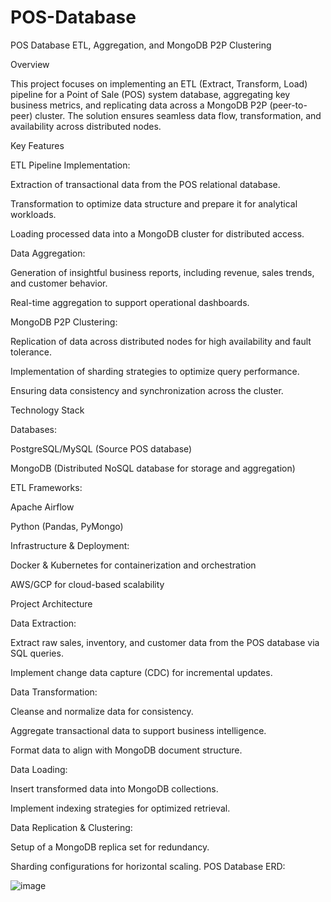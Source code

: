 # POS-Database


POS Database ETL, Aggregation, and MongoDB P2P Clustering

Overview

This project focuses on implementing an ETL (Extract, Transform, Load) pipeline for a Point of Sale (POS) system database, aggregating key business metrics, and replicating data across a MongoDB P2P (peer-to-peer) cluster. The solution ensures seamless data flow, transformation, and availability across distributed nodes.

Key Features

ETL Pipeline Implementation:

Extraction of transactional data from the POS relational database.

Transformation to optimize data structure and prepare it for analytical workloads.

Loading processed data into a MongoDB cluster for distributed access.

Data Aggregation:

Generation of insightful business reports, including revenue, sales trends, and customer behavior.

Real-time aggregation to support operational dashboards.

MongoDB P2P Clustering:

Replication of data across distributed nodes for high availability and fault tolerance.

Implementation of sharding strategies to optimize query performance.

Ensuring data consistency and synchronization across the cluster.

Technology Stack

Databases:

PostgreSQL/MySQL (Source POS database)

MongoDB (Distributed NoSQL database for storage and aggregation)

ETL Frameworks:

Apache Airflow

Python (Pandas, PyMongo)

Infrastructure & Deployment:

Docker & Kubernetes for containerization and orchestration

AWS/GCP for cloud-based scalability

Project Architecture

Data Extraction:

Extract raw sales, inventory, and customer data from the POS database via SQL queries.

Implement change data capture (CDC) for incremental updates.

Data Transformation:

Cleanse and normalize data for consistency.

Aggregate transactional data to support business intelligence.

Format data to align with MongoDB document structure.

Data Loading:

Insert transformed data into MongoDB collections.

Implement indexing strategies for optimized retrieval.

Data Replication & Clustering:

Setup of a MongoDB replica set for redundancy.

Sharding configurations for horizontal scaling.
POS Database ERD:


![image](https://github.com/user-attachments/assets/7f4fe782-46a5-430a-8e2d-4b747e93493b)
